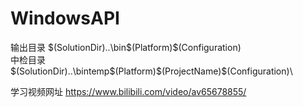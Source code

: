 # WindowsAPI
输出目录
$(SolutionDir)..\bin\$(Platform)\$(Configuration)\
中检目录
$(SolutionDir)..\bintemp\$(Platform)\$(ProjectName)\$(Configuration)\

学习视频网址
https://www.bilibili.com/video/av65678855/

